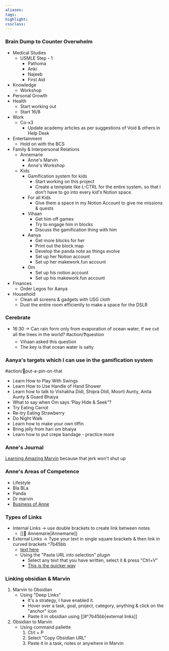 ```yaml
---
aliases:  
tags:
highlight:  
cssclass:
---
```


### Brain Dump to Counter Overwhelm
- Medical Studies
	- USMLE Step - 1
		- Pathoma
		- Anki
		- Najeeb
		- First Aid
- Knowledge
	- Workshop
- Personal Growth
- Health 
	- Start working out
	- Start 16/8
- Work
	- Co-x3
		- Update academy articles as per suggestions of Void & others in Help Desk
- Entertainment 
	- Hold on with the BCS
- Family & Interpersonal Relations
	- Annemarie
		- Anne's Marvin
		- Anne's Workshop
	- Kids
		- Gamification system for kids
			- Start working on this project
			- Create a template like L-CTRL for the entire system, so that I don't have to  go into every kid's Notion space.
		- For all Kids
			- Give them a space in my Notion Account to give me missions & quests
		- Vihaan
			- Get him off games
			- Try to engage him in blocks
			- Discuss the gamification thing with him
		- Aanya
			- Get more blocks for her
			- Print out the block map
			- Develop the panda note as things evolve
			- Set up her Notion account
			- Set up her makework.fun account
		- Om
			- Set up his notion account
			- Set up his makework.fun account
- Finances 
	- Order Legos for Aanya
- Household
	- Clean all screens & gadgets with USG cloth
	- Dust the entire room efficiently to make a space for the DSLR


### Cerebrate
- 16:30 → Can rain form only from evaporation of ocean water, if we cut all the trees in the world? #action/❓question 
	- Vihaan asked this question
	- The key is that ocean water is salty


### Aanya's targets which I can use in the gamification system 
#action/📌put-a-pin-on-that   
- Learn How to Play With Swings
-   Learn How to Use Handle of Hand Shower
-   Learn how to talk to Vishakha Didi, Shipra DIdi, Moorti Aunty, Anita Aunty & Guard Bhaiya
-   What to say when Om says ‘Play Hide & Seek”?
-   Try Eating Carrot
-   Re-try Eating Strawberry
-   Do Night Walk
-   Learn how to make your own tiffin
-   Bring jelly from hari om bhaiya
-   Learn how to put crepe bandage - practice more


### Anne's Journal
[Learning Amazing Marvin](https://app.amazingmarvin.com/#t=Q4EqSDwfb52zM2J6kwEx) because that jerk won't shut up


### Anne's Areas of Competence
- Lifestyle
- Bla BLa
- Panda
- Dr marvin
- [Business of Anne](https://app.amazingmarvin.com/#p=1727dbe4-9f7b-4805-a272-202f14a1f0dc)


### Types of Links
- Internal Links → use double brackets to create link between notes
	- [[👤 Annemarie|Annemarie]]
- External Links → Type your text in single square brackets & then link in curved brackets ^7b45bb
	- [text here](https://forum.obsidian.md/)
	- Using the "Paste URL into selection" plugin
		- Select any text that you have written, select it & press "Ctrl+V"
		- [This is the quicker way](https://forum.obsidian.md/)


### Linking obsidian & Marvin
1. Marvin to Obsidian
	- Using "Deep Links"
		- It's a strategy, I have enabled it.
		- Hover over a task, goal, project, category, anything & click on the "anchor" icon
		- Paste it in obsidian using [[#^7b45bb|external links]]
2. Obsidian to Marvin
	- Using command pallette
		1. Ctrl + P
		2. Select "Copy Obsidian URL"
		3. Paste it in a task, notes or anywhere in Marvin